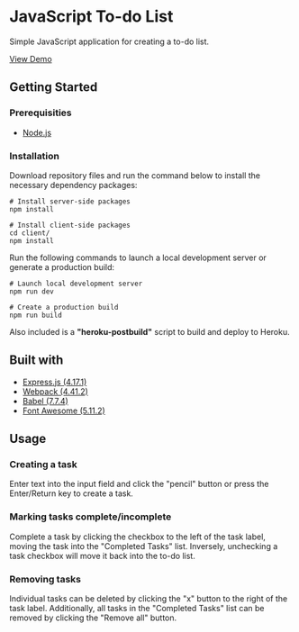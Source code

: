 # JavaScript To-do List
Simple JavaScript application for creating a to-do list.

[View Demo](https://mike-mww-11450.herokuapp.com/)

## Getting Started
### Prerequisities
* [Node.js](https://nodejs.org/)

### Installation
Download repository files and run the command below to install the necessary dependency packages:
```
# Install server-side packages
npm install

# Install client-side packages
cd client/
npm install
```

Run the following commands to launch a local development server or generate a production build:
```
# Launch local development server
npm run dev

# Create a production build
npm run build
```

Also included is a **"heroku-postbuild"** script to build and deploy to Heroku.

## Built with
* [Express.js (4.17.1)](https://www.npmjs.com/package/express/v/4.17.1)
* [Webpack (4.41.2)](https://www.npmjs.com/package/webpack/v/4.41.2)
* [Babel (7.7.4)](https://www.npmjs.com/package/@babel/core/v/7.7.4)
* [Font Awesome (5.11.2)](https://fontawesome.com/how-to-use/on-the-web/setup/using-package-managers)

## Usage
### Creating a task
Enter text into the input field and click the "pencil" button or press the Enter/Return key to create a task.

### Marking tasks complete/incomplete
Complete a task by clicking the checkbox to the left of the task label, moving the task into the "Completed Tasks" list.  Inversely, unchecking a task checkbox will move it back into the to-do list.

### Removing tasks
Individual tasks can be deleted by clicking the "x" button to the right of the task label. Additionally, all tasks in the "Completed Tasks" list can be removed by clicking the "Remove all" button.
